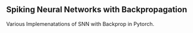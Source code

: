 ## Spiking Neural Networks with Backpropagation

Various Implemenatations of SNN with Backprop in Pytorch.

